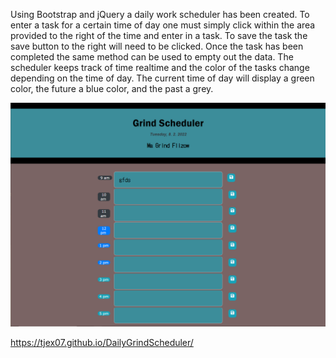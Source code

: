 Using Bootstrap and jQuery a daily work scheduler has been created.  To enter a task for a certain time of day one must simply click within the area provided to the right of the time and enter in a task.  To save the task the save button to the right will need to be clicked.  Once the task has been completed the same method can be used to empty out the data.  The scheduler keeps track of time realtime and the color of the tasks change depending on the time of day.  The current time of day will display a green color, the future a blue color, and the past a grey.


 <img src="https://github.com/Tjex07/DailyGrindScheduler/blob/main/Assets/Images/grindScheduler.PNG">

https://tjex07.github.io/DailyGrindScheduler/
